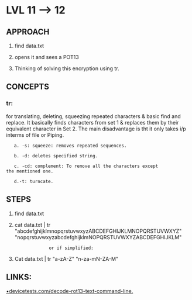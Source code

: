# LVL 11 --> 12
## APPROACH
1. find data.txt

2. opens it and sees a POT13

3. Thinking of solving this encryption using tr.

## CONCEPTS
### tr: 
for translating, deleting, squeezing repeated characters & basic find and replace. It basically finds characters from set 1 & replaces them by their equivalent character in Set 2. The main disadvantage is tht it only takes i/p interms of file or Piping.

       a. -s: squeeze: removes repeated sequences.

       b. -d: deletes specified string.

       c. -cd: complement: To remove all the characters except the mentioned one.

       d.-t: turncate.

 ## STEPS

1. find data.txt

2. cat data.txt | tr "abcdefghijklmnopqrstuvwxyzABCDEFGHIJKLMNOPQRSTUVWXYZ" "nopqrstuvwxyzabcdefghijklmNOPQRSTUVWXYZABCDEFGHIJKLM"

                    or if simplified: 

2. Cat data.txt | tr "a-zA-Z" "n-za-mN-ZA-M"

## LINKS:

[•devicetests.com/decode-rot13-text-command-line.](https://devicetests.com/decode-rot13-text-command-line)
  

